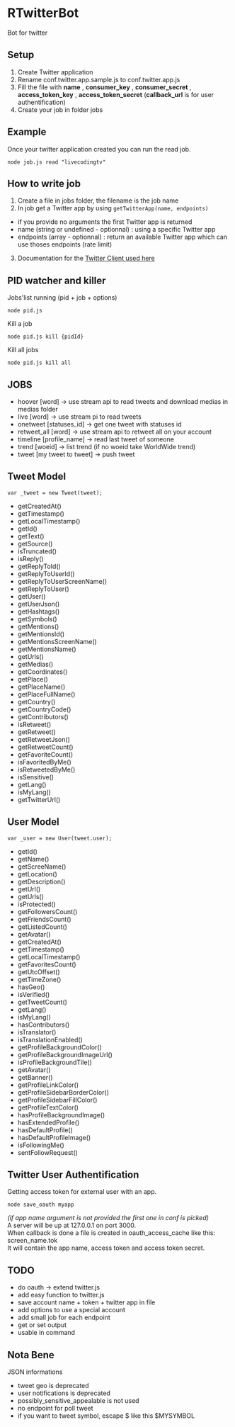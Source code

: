 # RTwitterBot
Bot for twitter

## Setup
1. Create Twitter application
2. Rename conf.twitter.app.sample.js to conf.twitter.app.js
3. Fill the file with **name** , **consumer_key** , **consumer_secret** , **access_token_key** , **access_token_secret** (**callback_url** is for user authentification)
4. Create your job in folder jobs

## Example
Once your twitter application created you can run the read job.
```
node job.js read "livecodingtv"
```

## How to write job
1. Create a file in jobs folder, the filename is the job name
2. In job get a Twitter app by using ```getTwitterApp(name, endpoints)```
  * if you provide no arguments the first Twitter app is returned
  * name (string or undefined - optionnal) : using a specific Twitter app
  * endpoints (array - optionnal) : return an available Twitter app which can use thoses endpoints (rate limit)
3. Documentation for the [Twitter Client used here](https://www.npmjs.com/package/twitter)

## PID watcher and killer
Jobs'list running (pid + job + options)
```
node pid.js
```
Kill a job
```
node pid.js kill {pidId}
```
Kill all jobs
```
node pid.js kill all
```

## JOBS
* hoover [word] -> use stream api to read tweets and download medias in medias folder
* live [word] -> use stream pi to read tweets
* onetweet [statuses_id] -> get one tweet with statuses id
* retweet_all [word] -> use stream api to retweet all on your account
* timeline [profile_name] -> read last tweet of someone
* trend [woeid] -> list trend (if no woeid take WorldWide trend)
* tweet [my tweet to tweet] -> push tweet

## Tweet Model
```
var _tweet = new Tweet(tweet);
```
- getCreatedAt()
- getTimestamp()
- getLocalTimestamp()
- getId()
- getText()
- getSource()
- isTruncated()
- isReply()
- getReplyToId()
- getReplyToUserId()
- getReplyToUserScreenName()
- getReplyToUser()
- getUser()
- getUserJson()
- getHashtags()
- getSymbols()
- getMentions()
- getMentionsId()
- getMentionsScreenName()
- getMentionsName()
- getUrls()
- getMedias()
- getCoordinates()
- getPlace()
- getPlaceName()
- getPlaceFullName()
- getCountry()
- getCountryCode()
- getContributors()
- isRetweet()
- getRetweet()
- getRetweetJson()
- getRetweetCount()
- getFavoriteCount()
- isFavoritedByMe()
- isRetweetedByMe()
- isSensitive()
- getLang()
- isMyLang()
- getTwitterUrl()

## User Model
```
var _user = new User(tweet.user);
```
- getId()
- getName()
- getScreeName()
- getLocation()
- getDescription()
- getUrl()
- getUrls()
- isProtected()
- getFollowersCount()
- getFriendsCount()
- getListedCount()
- getAvatar()
- getCreatedAt()
- getTimestamp()
- getLocalTimestamp()
- getFavoritesCount()
- getUtcOffset()
- getTimeZone()
- hasGeo()
- isVerified()
- getTweetCount()
- getLang()
- isMyLang()
- hasContributors()
- isTranslator()
- isTranslationEnabled()
- getProfileBackgroundColor()
- getProfileBackgroundImageUrl()
- isProfileBackgroundTile()
- getAvatar()
- getBanner()
- getProfileLinkColor()
- getProfileSidebarBorderColor()
- getProfileSidebarFillColor()
- getProfileTextColor()
- hasProfileBackgroundImage()
- hasExtendedProfile()
- hasDefaultProfile()
- hasDefaultProfileImage()
- isFollowingMe()
- sentFollowRequest()

## Twitter User Authentification
Getting access token for external user with an app.  
```
node save_oauth myapp
```
*(if app name argument is not provided the first one in conf is picked)*  
A server will be up at 127.0.0.1 on port 3000.  
When callback is done a file is created in oauth_access_cache like this: screen_name.tok  
It will contain the app name, access token and access token secret.  

## TODO
* do oauth -> extend twitter.js
* add easy function to twitter.js
* save account name + token + twitter app in file
* add options to use a special account
* add small job for each endpoint
* get or set output
* usable in command

## Nota Bene
JSON informations
* tweet geo is deprecated
* user notifications is deprecated
* possibly_sensitive_appealable is not used
* no endpoint for poll tweet
* if you want to tweet symbol, escape $ like this \$MYSYMBOL
